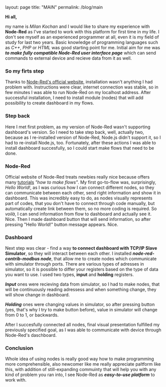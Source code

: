 layout: page
title: "MAIN"
permalink: /blog/main

**Hi all,**

my name is *Milan Kochan* and I would like to share my experience with **Node-Red** as I've started to work with this platform for first time in my life.
I don't see myself as an experienced programmer at all, even it is my field of study for last two years. Basic knowledge of programming languages such as *C++*, *PHP* or *HTML* was good starting point for me. 
Initial aim for me was **_to make fully compatible Node-Red user interface page_** which can send commands to external device and recieve data from it as well.


### So my firts step
Thanks to [Node-Red's official website](https://nodered.org/), installation wasn't anything I had problem with. Instructions were clear, internet connection was stable, so in few minutes I was able to run Node-Red on my localhost address.
After successful installation, I need to install module (nodes) that will add possibility to create dashboard in my flows. 


### Step back
Here I met first problem, as my version of Node-Red wasn't supporting dashboard's version.
So I need to take step back, well, actually two, because as I re-installed version of Node-Red, Node.js didn't support it, so I had to re-install Node.js, too. Fortunately, after these actions I was able to install dashboard succesfully, so I could start make flows that need to be done.

### Node-Red
Official website of Node-Red treats newbies really nice because offers many [tutorials](https://nodered.org/docs/) *"how to make flows"*. My first go-to-flow was, surprisingly, *Hello World!*, as I was curious how I can connect different nodes, so they can communicate between each other, send right information and show it in dashboard.
This was incredibly easy to do, as nodes visually represents part of codes, that you don't have to connect through code manually, but automatically create link between them, so no more coding is required. 
So *voilà*, I can send information from flow to dashboard and actually see it. Nice. Then I made dashboard button that will send information, so after pressing "Hello World!" button message appears. Nice.

### Dashboard
Next step was clear - find a way **to connect dashboard with TCP/IP Slave Simulator**, so they will interact between each other. I installed **_node-red-contrib-modbus node_**, that allow me to create nodes which communicate with simulator through ports. 
There are various types of adresses in simulator, so it is possible to differ your registers based on the type of data you want to use. I used two types, **input** and **holding** registers.


**_Input_** ones were recieving data from simulator, so I had to make nodes, that will be continuously reading adressess and when something change, they will show change in dashboard.


**_Holding_** ones were changing values in simulator, so after pressing button (yes, that's why I try to make button before), value in simulator will change from 0 to 1, or backwards.

After I succesfully connected all nodes, final visual presentation fulfilled my previously specified goal, as I was able to communicate with device through Node-Red's daschboard.

### Conclusion
Whole idea of using nodes is really good way how to make programming more comprehensible, also newcomer like me really appreciate paltform like this, with addition of still-expanding commuinty that will help you with any kind of problem you ran into, I see Node-Red as **_easy-to-use platform_** to work with. 
